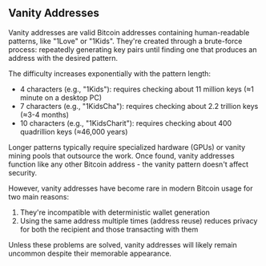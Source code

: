 ## Vanity Addresses

Vanity addresses are valid Bitcoin addresses containing human-readable patterns, like "1Love" or "1Kids". They're created through a brute-force process: repeatedly generating key pairs until finding one that produces an address with the desired pattern.

The difficulty increases exponentially with the pattern length:
- 4 characters (e.g., "1Kids"): requires checking about 11 million keys (≈1 minute on a desktop PC)
- 7 characters (e.g., "1KidsCha"): requires checking about 2.2 trillion keys (≈3-4 months)
- 10 characters (e.g., "1KidsCharit"): requires checking about 400 quadrillion keys (≈46,000 years)

Longer patterns typically require specialized hardware (GPUs) or vanity mining pools that outsource the work. Once found, vanity addresses function like any other Bitcoin address - the vanity pattern doesn't affect security.

However, vanity addresses have become rare in modern Bitcoin usage for two main reasons:
1. They're incompatible with deterministic wallet generation
2. Using the same address multiple times (address reuse) reduces privacy for both the recipient and those transacting with them

Unless these problems are solved, vanity addresses will likely remain uncommon despite their memorable appearance.